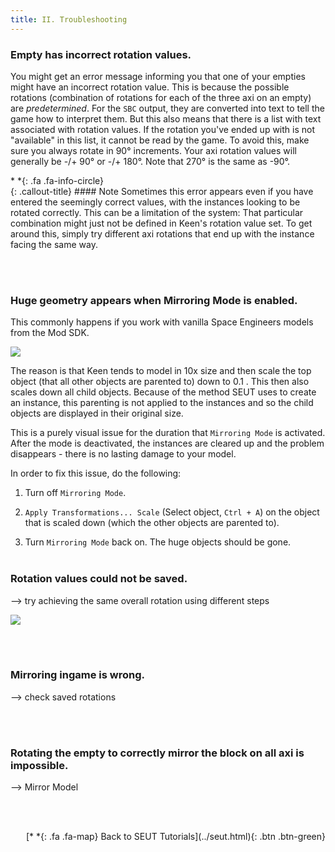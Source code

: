 ```yaml
---
title: II. Troubleshooting
---
```

### Empty has incorrect rotation values.
You might get an error message informing you that one of your empties might have an incorrect rotation value. This is because the possible rotations (combination of rotations for each of the three axi on an empty) are *predetermined*. For the `SBC` output, they are converted into text to tell the game how to interpret them. But this also means that there is a list with text associated with rotation values. If the rotation you've ended up with is not "available" in this list, it cannot be read by the game.
To avoid this, make sure you always rotate in 90° increments. Your axi rotation values will generally be -/+ 90° or -/+ 180°. Note that 270° is the same as -90°.

<div class="callout-block callout-info"><div class="icon-holder">*&nbsp;*{: .fa .fa-info-circle}
</div><div class="content">
{: .callout-title}
#### Note
Sometimes this error appears even if you have entered the seemingly correct values, with the instances looking to be rotated correctly. This can be a limitation of the system: That particular combination might just not be defined in Keen's rotation value set. To get around this, simply try different axi rotations that end up with the instance facing the same way.
</div></div>

<br><br/>

### Huge geometry appears when Mirroring Mode is enabled.
This commonly happens if you work with vanilla Space Engineers models from the Mod SDK. 

![](/modding-reference/assets/images/tutorials/seut/mirroring_huge-objects.png)

The reason is that Keen tends to model in 10x size and then scale the top object (that all other objects are parented to) down to 0.1 . This then also scales down all child objects. Because of the method SEUT uses to create an instance, this parenting is not applied to the instances and so the child objects are displayed in their original size.

This is a purely visual issue for the duration that `Mirroring Mode` is activated. After the mode is deactivated, the instances are cleared up and the problem disappears - there is no lasting damage to your model.

In order to fix this issue, do the following:

1. Turn off `Mirroring Mode`.

2. `Apply Transformations... Scale` (Select object, `Ctrl + A`) on the object that is scaled down (which the other objects are parented to).

3. Turn `Mirroring Mode` back on. The huge objects should be gone.
<br><br/>

### Rotation values could not be saved.
--> try achieving the same overall rotation using different steps

![](/modding-reference/assets/images/tutorials/seut/interaction-highlight_old.png)

<br><br/>

### Mirroring ingame is wrong.
--> check saved rotations

<br><br/>

### Rotating the empty to correctly mirror the block on all axi is impossible.
--> Mirror Model

<br><br/>

<p style="text-align:right">[*&nbsp;*{: .fa .fa-map} Back to SEUT Tutorials](../seut.html){: .btn .btn-green}</p>
